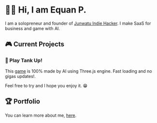 # 👋🏼 Hi, I am Equan P.

I am a solopreneur and founder of [Junwatu Indie Hacker](https://junwatu.com). I make SaaS for business and game with AI.

## 🎮 Current Projects

### 🚌 Play Tank Up!

This [game](https://playtankup.com) is 100% made by AI using Three.js engine. Fast loading and no gigas updates!. 

Feel free to try and I hope you enjoy it. 😁


## 🏆  Portfolio

You can learn more about me, [here](https://www.junwatu.com/about).
